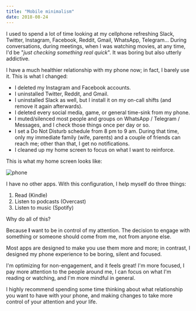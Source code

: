 ```yaml
---
title: "Mobile minimalism"
date: 2018-08-24
---
```


I used to spend a lot of time looking at my cellphone refreshing Slack, Twitter, Instagram, Facebook, Reddit, Gmail, WhatsApp, Telegram... During conversations, during meetings, when I was watching movies, at any time, I'd be "_just checking something real quick_". It was boring but also utterly addictive.

I have a much healthier relationship with my phone now; in fact, I barely use it. This is what I changed:

- I deleted my Instagram and Facebook accounts.
- I uninstalled Twitter, Reddit, and Gmail.
- I uninstalled Slack as well, but I install it on my on-call shifts (and remove it again afterwards).
- I deleted every social media, game, or general time-sink from my phone.
- I muted/silenced most people and groups on WhatsApp / Telegram / Messages, and I check those things once per day or so.
- I set a Do Not Disturb schedule from 8 pm to 9 am. During that time, only my immediate family (wife, parents) and a couple of friends can reach me; other than that, I get no notifications.
- I cleaned up my home screen to focus on what I want to reinforce.

This is what my home screen looks like:

![phone](/wp-content/uploads/2018/08/IMG_1374.jpg)

I have no other apps. With this configuration, I help myself do three things:

1. Read (Kindle)
2. Listen to podcasts (Overcast)
3. Listen to music (Spotify)

Why do all of this?

Because **I** want to be in control of my attention. The decision to engage with something or someone should come from me, not from anyone else.

Most apps are designed to make you use them more and more; in contrast, I designed my phone experience to be boring, silent and focused.

I'm optimizing for non-engagement, and it feels great! I'm more focused, I pay more attention to the people around me, I can focus on what I'm reading or watching, and I'm more mindful in general.

I highly recommend spending some time thinking about what relationship you want to have with your phone, and making changes to take more control of your attention and your life.
